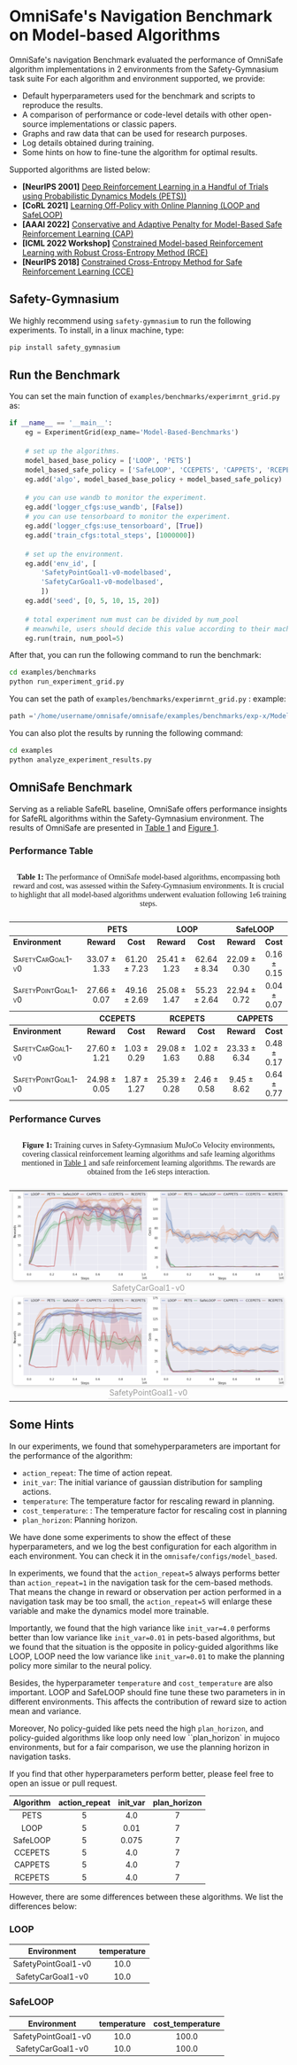 # OmniSafe's Navigation Benchmark on Model-based Algorithms

OmniSafe's navigation Benchmark evaluated the performance of OmniSafe algorithm implementations in 2 environments from the Safety-Gymnasium task suite For each algorithm and environment supported, we provide:

- Default hyperparameters used for the benchmark and scripts to reproduce the results.
- A comparison of performance or code-level details with other open-source implementations or classic papers.
- Graphs and raw data that can be used for research purposes.
- Log details obtained during training.
- Some hints on how to fine-tune the algorithm for optimal results.

Supported algorithms are listed below:

- **[NeurIPS 2001]** [Deep Reinforcement Learning in a Handful of Trials using Probabilistic Dynamics Models (PETS))](https://arxiv.org/abs/1805.12114)
- **[CoRL 2021]** [Learning Off-Policy with Online Planning (LOOP and SafeLOOP)](https://arxiv.org/abs/2008.10066)
- **[AAAI 2022]** [Conservative and Adaptive Penalty for Model-Based Safe Reinforcement Learning (CAP)](https://arxiv.org/abs/2112.07701)
- **[ICML 2022 Workshop]** [Constrained Model-based Reinforcement Learning with Robust Cross-Entropy Method (RCE)](https://arxiv.org/abs/2010.07968)
- **[NeurIPS 2018]** [Constrained Cross-Entropy Method for Safe Reinforcement Learning (CCE)](https://proceedings.neurips.cc/paper/2018/hash/34ffeb359a192eb8174b6854643cc046-Abstract.html)

## Safety-Gymnasium

We highly recommend using ``safety-gymnasium`` to run the following experiments. To install, in a linux machine, type:

```bash
pip install safety_gymnasium
```

## Run the Benchmark

You can set the main function of ``examples/benchmarks/experimrnt_grid.py`` as:

```python
if __name__ == '__main__':
    eg = ExperimentGrid(exp_name='Model-Based-Benchmarks')

    # set up the algorithms.
    model_based_base_policy = ['LOOP', 'PETS']
    model_based_safe_policy = ['SafeLOOP', 'CCEPETS', 'CAPPETS', 'RCEPETS']
    eg.add('algo', model_based_base_policy + model_based_safe_policy)

    # you can use wandb to monitor the experiment.
    eg.add('logger_cfgs:use_wandb', [False])
    # you can use tensorboard to monitor the experiment.
    eg.add('logger_cfgs:use_tensorboard', [True])
    eg.add('train_cfgs:total_steps', [1000000])

    # set up the environment.
    eg.add('env_id', [
        'SafetyPointGoal1-v0-modelbased',
        'SafetyCarGoal1-v0-modelbased',
        ])
    eg.add('seed', [0, 5, 10, 15, 20])

    # total experiment num must can be divided by num_pool
    # meanwhile, users should decide this value according to their machine
    eg.run(train, num_pool=5)
```

After that, you can run the following command to run the benchmark:

```bash
cd examples/benchmarks
python run_experiment_grid.py
```

You can set the path of ``examples/benchmarks/experimrnt_grid.py`` :
example:

```python
path ='/home/username/omnisafe/omnisafe/examples/benchmarks/exp-x/Model-Based-Benchmarks'
```

You can also plot the results by running the following command:

```bash
cd examples
python analyze_experiment_results.py
```

## OmniSafe Benchmark

Serving as a reliable SafeRL baseline, OmniSafe offers performance insights for SafeRL algorithms within the Safety-Gymnasium environment. The results of OmniSafe are presented in <a href="#performance_model_based">Table 1</a> and <a href="#curve_model_based">Figure 1</a>.

### Performance Table

<table id="performance_model_based">
<thead>
<tr class="header">
<th style="text-align: left;"></th>
<th colspan="2" style="text-align: center;"><strong>PETS</strong></th>
<th colspan="2" style="text-align: center;"><strong>LOOP</strong></th>
<th colspan="2"
style="text-align: center;"><strong>SafeLOOP</strong></th>
</tr>
</thead>
<tbody>
<tr class="odd">
<td style="text-align: left;"><strong>Environment</strong></td>
<td style="text-align: center;"><strong>Reward</strong></td>
<td style="text-align: center;"><strong>Cost</strong></td>
<td style="text-align: center;"><strong>Reward</strong></td>
<td style="text-align: center;"><strong>Cost</strong></td>
<td style="text-align: center;"><strong>Reward</strong></td>
<td style="text-align: center;"><strong>Cost</strong></td>
</tr>
<tr class="even">
<td style="text-align: left;"><span
class="smallcaps">SafetyCarGoal1-v0</span></td>
<td style="text-align: center;">33.07 <span class="math inline">±</span>
1.33</td>
<td style="text-align: center;">61.20 <span class="math inline">±</span>
7.23</td>
<td style="text-align: center;">25.41 <span class="math inline">±</span>
1.23</td>
<td style="text-align: center;">62.64 <span class="math inline">±</span>
8.34</td>
<td style="text-align: center;">22.09 <span class="math inline">±</span>
0.30</td>
<td style="text-align: center;">0.16 <span class="math inline">±</span>
0.15</td>
</tr>
<tr class="odd">
<td style="text-align: left;"><span
class="smallcaps">SafetyPointGoal1-v0</span></td>
<td style="text-align: center;">27.66 <span class="math inline">±</span>
0.07</td>
<td style="text-align: center;">49.16 <span class="math inline">±</span>
2.69</td>
<td style="text-align: center;">25.08 <span class="math inline">±</span>
1.47</td>
<td style="text-align: center;">55.23 <span class="math inline">±</span>
2.64</td>
<td style="text-align: center;">22.94 <span class="math inline">±</span>
0.72</td>
<td style="text-align: center;">0.04 <span class="math inline">±</span>
0.07</td>
</tr>
<thead>
<tr class="header">
<th style="text-align: left;"></th>
<th colspan="2" style="text-align: center;"><strong>CCEPETS</strong></th>
<th colspan="2" style="text-align: center;"><strong>RCEPETS</strong></th>
<th colspan="2"
style="text-align: center;"><strong>CAPPETS</strong></th>
</tr>
</thead>
<tr class="odd">
<td style="text-align: left;"><strong>Environment</strong></td>
<td style="text-align: center;"><strong>Reward</strong></td>
<td style="text-align: center;"><strong>Cost</strong></td>
<td style="text-align: center;"><strong>Reward</strong></td>
<td style="text-align: center;"><strong>Cost</strong></td>
<td style="text-align: center;"><strong>Reward</strong></td>
<td style="text-align: center;"><strong>Cost</strong></td>
</tr>
<tr class="even">
<td style="text-align: left;"><span
class="smallcaps">SafetyCarGoal1-v0</span></td>
<td style="text-align: center;">27.60 <span class="math inline">±</span>
1.21</td>
<td style="text-align: center;">1.03 <span class="math inline">±</span>
0.29</td>
<td style="text-align: center;">29.08 <span class="math inline">±</span>
1.63</td>
<td style="text-align: center;">1.02 <span class="math inline">±</span>
0.88</td>
<td style="text-align: center;">23.33 <span class="math inline">±</span>
6.34</td>
<td style="text-align: center;">0.48 <span class="math inline">±</span>
0.17</td>
</tr>
<tr class="odd">
<td style="text-align: left;"><span
class="smallcaps">SafetyPointGoal1-v0</span></td>
<td style="text-align: center;">24.98 <span class="math inline">±</span>
0.05</td>
<td style="text-align: center;">1.87 <span class="math inline">±</span>
1.27</td>
<td style="text-align: center;">25.39 <span class="math inline">±</span>
0.28</td>
<td style="text-align: center;">2.46 <span class="math inline">±</span>
0.58</td>
<td style="text-align: center;">9.45 <span class="math inline">±</span>
8.62</td>
<td style="text-align: center;">0.64 <span class="math inline">±</span>
0.77</td>
</tr>
</tbody>
  <caption><p style="font-family: 'Times New Roman', Times, serif;"><b>Table 1:</b> The performance of OmniSafe model-based algorithms, encompassing both reward and cost, was assessed within the Safety-Gymnasium environments. It is crucial to highlight that all model-based algorithms underwent evaluation following 1e6 training steps.</p></caption>
</table>

### Performance Curves

<table id="curve_model_based">
  <tr>
    <td style="text-align:center">
      <img style="border-radius: 0.3125em; box-shadow: 0 2px 4px 0 rgba(34,36,38,.12),0 2px 10px 0 rgba(34,36,38,.08);" src="https://github.com/Gaiejj/omnisafe_benchmarks_cruve/blob/main/model-based/benchmarks/SafetyCarGoal1-v0-modelbased.png">
      <br>
      <div style="color:orange; border-bottom: 1px solid #d9d9d9; display: inline-block; color: #999; padding: 2px;">
        SafetyCarGoal1-v0
      </div>
    </td>
  </tr>
  <tr>
    <td style="text-align:center">
      <img style="border-radius: 0.3125em; box-shadow: 0 2px 4px 0 rgba(34,36,38,.12),0 2px 10px 0 rgba(34,36,38,.08);" src="https://github.com/Gaiejj/omnisafe_benchmarks_cruve/blob/main/model-based/benchmarks/SafetyPointGoal1-v0-modelbased.png">
      <br>
      <div style="color:orange; border-bottom: 1px solid #d9d9d9; display: inline-block; color: #999; padding: 2px;">
        SafetyPointGoal1-v0
      </div>
    </td>
  </tr>
  <caption><p style="font-family: 'Times New Roman', Times, serif;"><b>Figure 1:</b> Training curves in Safety-Gymnasium MuJoCo Velocity environments, covering classical  reinforcement learning algorithms and safe learning algorithms mentioned in <a href="#performance_model_based">Table 1</a> and safe reinforcement learning algorithms. The rewards are obtained from the 1e6 steps interaction.</p></caption>
</table>

## Some Hints

In our experiments, we found that somehyperparameters are important for the performance of the algorithm:

- ``action_repeat``: The time of action repeat.
- ``init_var``: The initial variance of gaussian distribution for sampling actions.
- ``temperature``: The temperature factor for rescaling reward in planning.
- ``cost_temperature``: : The temperature factor for rescaling cost in planning
- ``plan_horizon``: Planning horizon.

We have done some experiments to show the effect of these hyperparameters, and we log the best configuration for each algorithm in each environment. You can check it in the ``omnisafe/configs/model_based``.

In experiments, we found that the ``action_repeat=5`` always performs better than ``action_repeat=1`` in the navigation task for the cem-based methods. That means the change in reward or observation per action performed in a navigation task may be too small, the ``action_repeat=5`` will enlarge these variable and make the dynamics model more trainable.


Importantly, we found that the high variance like ``init_var=4.0`` performs better than low variance like ``init_var=0.01`` in pets-based algorithms, but we found that the situation is the opposite in policy-guided algorithms like LOOP, LOOP need the low variance like ``init_var=0.01`` to make the planning policy more similar to the neural policy.

Besides, the hyperparameter ``temperature`` and ``cost_temperature`` are also important. LOOP and SafeLOOP should fine tune these two parameters in in different environments. This affects the contribution of reward size to action mean and variance.

Moreover, No policy-guided like pets need the high ``plan_horizon``, and policy-guided algorithms like loop only need low ``plan_horizon` in mujoco environments, but for a fair comparison, we use the planning horizon in navigation tasks.

If you find that other hyperparameters perform better, please feel free to open an issue or pull request.

| Algorithm | action_repeat | init_var | plan_horizon |
| :-------: | :-----------: | :------: | :----------: |
|   PETS    |       5       |   4.0    |      7       |
|   LOOP    |       5       |   0.01   |      7       |
| SafeLOOP  |       5       |  0.075   |      7       |
|  CCEPETS  |       5       |   4.0    |      7       |
|  CAPPETS  |       5       |   4.0    |      7       |
|  RCEPETS  |       5       |   4.0    |      7       |

However, there are some differences between these algorithms. We list the differences below:

### LOOP

|     Environment     | temperature |
| :-----------------: | :---------: |
| SafetyPointGoal1-v0 |    10.0     |
|  SafetyCarGoal1-v0  |    10.0     |

### SafeLOOP

|     Environment     | temperature | cost_temperature |
| :-----------------: | :---------: | :--------------: |
| SafetyPointGoal1-v0 |    10.0     |      100.0       |
|  SafetyCarGoal1-v0  |    10.0     |      100.0       |
